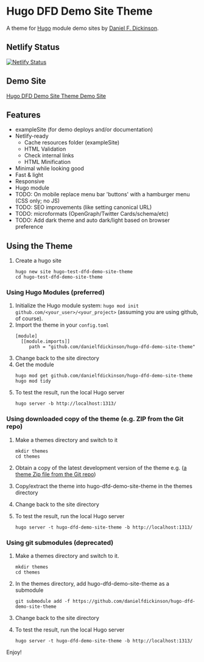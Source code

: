 # Hugo DFD Demo Site Theme

A theme for [Hugo](https://gohugo.io) module demo sites by [Daniel F. Dickinson](https://www.danielfdickinson.ca).

## Netlify Status

[![Netlify Status](https://api.netlify.com/api/v1/badges/bce8fe1e-8948-47e4-8622-d02ff06b1024/deploy-status)](https://app.netlify.com/sites/hugo-dfd-demo-site-theme/deploys)

## Demo Site

[Hugo DFD Demo Site Theme Demo Site](https://hugo-dfd-demo-site-theme.wildtechgarden.ca/)
## Features

* exampleSite (for demo deploys and/or documentation)
* Netlify-ready
  * Cache resources folder (exampleSite)
  * HTML Validation
  * Check internal links
  * HTML Minification
* Minimal while looking good
* Fast & light
* Responsive
* Hugo module
* TODO: On mobile replace menu bar 'buttons' with a hamburger menu (CSS only; no JS)
* TODO: SEO improvements (like setting canonical URL)
* TODO: microformats (OpenGraph/Twitter Cards/schema/etc)
* TODO: Add dark theme and auto dark/light based on browser preference

## Using the Theme
1. Create a hugo site
   ```
   hugo new site hugo-test-dfd-demo-site-theme
   cd hugo-test-dfd-demo-site-theme
   ```
### Using Hugo Modules (preferred)

1. Initialize the Hugo module system: ``hugo mod init github.com/<your_user>/<your_project>`` (assuming you are using github, of course).
2. Import the theme in your ``config.toml``
   ```
   [module]
     [[module.imports]]
        path = "github.com/danielfdickinson/hugo-dfd-demo-site-theme"
   ```
3. Change back to the site directory
4. Get the module
   ```
   hugo mod get github.com/danielfdickinson/hugo-dfd-demo-site-theme
   hugo mod tidy
   ```
5. To test the result, run the local Hugo server
   ```
   hugo server -b http://localhost:1313/
   ```
### Using downloaded copy of the theme (e.g. ZIP from the Git repo)

1. Make a themes directory and switch to it
   ```
   mkdir themes
   cd themes
   ```

2. Obtain a copy of the latest development version of the theme e.g. ([a theme Zip file from the Git repo](https://github.com/danielfdickinson/hugo-dfd-demo-site-theme/archive/refs/head/main.zip))
3. Copy/extract the theme into hugo-dfd-demo-site-theme in the themes directory
4. Change back to the site directory
5. To test the result, run the local Hugo server
   ```
   hugo server -t hugo-dfd-demo-site-theme -b http://localhost:1313/
   ```
### Using git submodules (deprecated)

1. Make a themes directory and switch to it.
   ```
   mkdir themes
   cd themes
   ```

2. In the themes directory, add hugo-dfd-demo-site-theme as a submodule
   ```
   git submodule add -f https://github.com/danielfdickinson/hugo-dfd-demo-site-theme
   ```
3. Change back to the site directory
4. To test the result, run the local Hugo server
   ```
   hugo server -t hugo-dfd-demo-site-theme -b http://localhost:1313/
   ```

 Enjoy!
